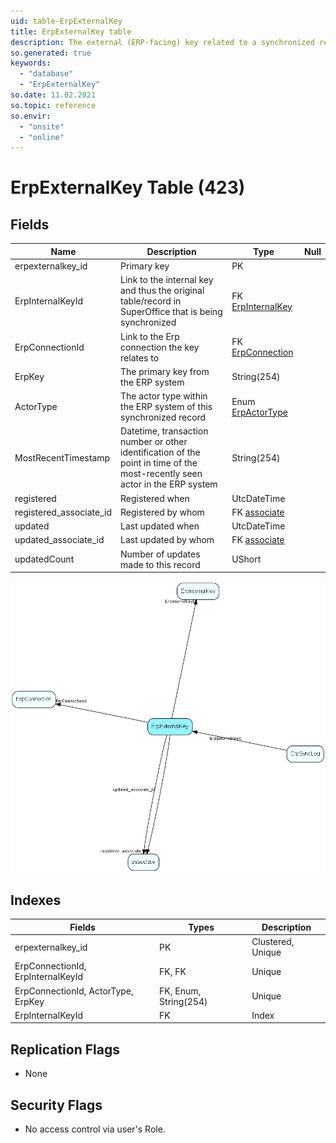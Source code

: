 ```yaml
---
uid: table-ErpExternalKey
title: ErpExternalKey table
description: The external (ERP-facing) key related to a synchronized record / connection
so.generated: true
keywords:
  - "database"
  - "ErpExternalKey"
so.date: 11.02.2021
so.topic: reference
so.envir:
  - "onsite"
  - "online"
---
```


# ErpExternalKey Table (423)

## Fields

| Name | Description | Type | Null |
|------|-------------|------|:----:|
|erpexternalkey\_id|Primary key|PK| |
|ErpInternalKeyId|Link to the internal key and thus the original table/record in SuperOffice that is being synchronized|FK [ErpInternalKey](erpinternalkey.md)| |
|ErpConnectionId|Link to the Erp connection the key relates to|FK [ErpConnection](erpconnection.md)| |
|ErpKey|The primary key from the ERP system|String(254)| |
|ActorType|The actor type within the ERP system of this synchronized record|Enum [ErpActorType](enums/erpactortype.md)| |
|MostRecentTimestamp|Datetime, transaction number or other identification of the point in time of the most-recently seen actor in the ERP system|String(254)| |
|registered|Registered when|UtcDateTime| |
|registered\_associate\_id|Registered by whom|FK [associate](associate.md)| |
|updated|Last updated when|UtcDateTime| |
|updated\_associate\_id|Last updated by whom|FK [associate](associate.md)| |
|updatedCount|Number of updates made to this record|UShort| |


![ErpExternalKey table relationship diagram](./media/ErpExternalKey.png)

## Indexes

| Fields | Types | Description |
|--------|-------|-------------|
|erpexternalkey\_id |PK |Clustered, Unique |
|ErpConnectionId, ErpInternalKeyId |FK, FK |Unique |
|ErpConnectionId, ActorType, ErpKey |FK, Enum, String(254) |Unique |
|ErpInternalKeyId |FK |Index |

## Replication Flags

* None

## Security Flags

* No access control via user's Role.

